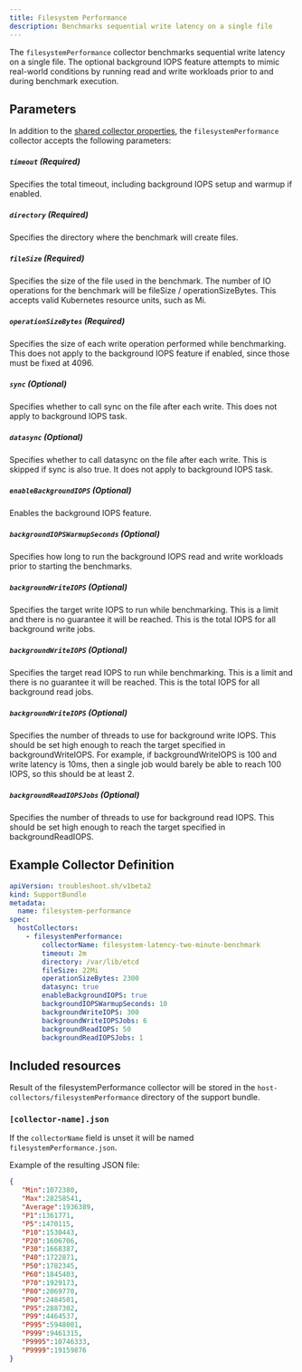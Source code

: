 ```yaml
---
title: Filesystem Performance
description: Benchmarks sequential write latency on a single file
---
```


The `filesystemPerformance` collector benchmarks sequential write latency on a single file. The optional background IOPS feature attempts to mimic real-world conditions by running read and write workloads prior to and during benchmark execution.

## Parameters

In addition to the [shared collector properties](/collect/collectors/#shared-properties), the `filesystemPerformance` collector accepts the following parameters:

##### `timeout` (Required)
Specifies the total timeout, including background IOPS setup and warmup if enabled.

##### `directory` (Required)
Specifies the directory where the benchmark will create files.

##### `fileSize` (Required)
Specifies the size of the file used in the benchmark. The number of IO operations for the benchmark will be fileSize / operationSizeBytes. This accepts valid Kubernetes resource units, such as Mi.

##### `operationSizeBytes` (Required)
Specifies the size of each write operation performed while benchmarking. This does not apply to the background IOPS feature if enabled, since those must be fixed at 4096.

##### `sync` (Optional)
Specifies whether to call sync on the file after each write. This does not apply to background IOPS task.

##### `datasync` (Optional)
Specifies whether to call datasync on the file after each write. This is skipped if sync is also true. It does not apply to background IOPS task.

##### `enableBackgroundIOPS` (Optional)
Enables the background IOPS feature.

##### `backgroundIOPSWarmupSeconds` (Optional)
Specifies how long to run the background IOPS read and write workloads prior to starting the benchmarks.

##### `backgroundWriteIOPS` (Optional)
Specifies the target write IOPS to run while benchmarking. This is a limit and there is no guarantee it will be reached. This is the total IOPS for all background write jobs.

##### `backgroundWriteIOPS` (Optional)
Specifies the target read IOPS to run while benchmarking. This is a limit and there is no guarantee it will be reached. This is the total IOPS for all background read jobs.

##### `backgroundWriteIOPS` (Optional)
Specifies the number of threads to use for background write IOPS. This should be set high enough to reach the target specified in backgroundWriteIOPS. For example, if backgroundWriteIOPS is 100 and write latency is 10ms, then a single job would barely be able to reach 100 IOPS, so this should be at least 2.

##### `backgroundReadIOPSJobs` (Optional)
Specifies the number of threads to use for background read IOPS. This should be set high enough to reach the target specified in backgroundReadIOPS.

## Example Collector Definition

```yaml
apiVersion: troubleshoot.sh/v1beta2
kind: SupportBundle
metadata:
  name: filesystem-performance
spec:
  hostCollectors:
    - filesystemPerformance:
        collectorName: filesystem-latency-two-minute-benchmark
        timeout: 2m
        directory: /var/lib/etcd
        fileSize: 22Mi
        operationSizeBytes: 2300
        datasync: true
        enableBackgroundIOPS: true
        backgroundIOPSWarmupSeconds: 10
        backgroundWriteIOPS: 300
        backgroundWriteIOPSJobs: 6
        backgroundReadIOPS: 50
        backgroundReadIOPSJobs: 1
```

## Included resources

Result of the filesystemPerformance collector will be stored in the `host-collectors/filesystemPerformance` directory of the support bundle.

### `[collector-name].json`

If the `collectorName` field is unset it will be named `filesystemPerformance.json`.

Example of the resulting JSON file:

```json
{
   "Min":1072380,
   "Max":28258541,
   "Average":1936389,
   "P1":1361771,
   "P5":1470115,
   "P10":1530443,
   "P20":1606706,
   "P30":1668387,
   "P40":1722871,
   "P50":1782345,
   "P60":1845403,
   "P70":1929173,
   "P80":2069770,
   "P90":2484501,
   "P95":2887302,
   "P99":4464537,
   "P995":5948001,
   "P999":9461315,
   "P9995":10746333,
   "P9999":19159876
}
```
